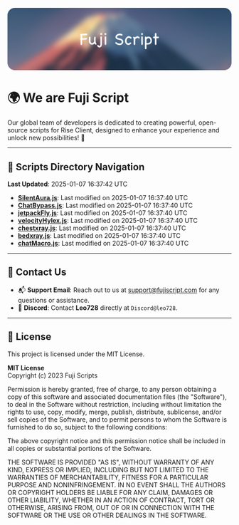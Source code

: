 ![Banner](.github/b.webp)

# 🌍 **We are Fuji Script**

Our global team of developers is dedicated to creating powerful, open-source scripts for Rise Client, designed to enhance your experience and unlock new possibilities! 🌟

---
<!-- SCRIPTS_NAVIGATION_START -->
## 📂 **Scripts Directory Navigation**

**Last Updated**: 2025-01-07 16:37:42 UTC

- **[SilentAura.js](scripts/SilentAura.js)**: Last modified on 2025-01-07 16:37:40 UTC
- **[ChatBypass.js](scripts/ChatBypass.js)**: Last modified on 2025-01-07 16:37:40 UTC
- **[jetpackFly.js](scripts/jetpackFly.js)**: Last modified on 2025-01-07 16:37:40 UTC
- **[velocityHylex.js](scripts/velocityHylex.js)**: Last modified on 2025-01-07 16:37:40 UTC
- **[chestxray.js](scripts/chestxray.js)**: Last modified on 2025-01-07 16:37:40 UTC
- **[bedxray.js](scripts/bedxray.js)**: Last modified on 2025-01-07 16:37:40 UTC
- **[chatMacro.js](scripts/chatMacro.js)**: Last modified on 2025-01-07 16:37:40 UTC

<!-- SCRIPTS_NAVIGATION_END -->

---

## 💬 **Contact Us**  
- 📬 **Support Email**: Reach out to us at [support@fujiscript.com](mailto:support@fujiscript.com) for any questions or assistance.  
- 💬 **Discord**: Contact **Leo728** directly at `Discord@leo728`.

---

## 📜 **License**

This project is licensed under the MIT License.  

**MIT License**  
Copyright (c) 2023 Fuji Scripts  

Permission is hereby granted, free of charge, to any person obtaining a copy of this software and associated documentation files (the "Software"), to deal in the Software without restriction, including without limitation the rights to use, copy, modify, merge, publish, distribute, sublicense, and/or sell copies of the Software, and to permit persons to whom the Software is furnished to do so, subject to the following conditions:  

The above copyright notice and this permission notice shall be included in all copies or substantial portions of the Software.  

THE SOFTWARE IS PROVIDED "AS IS", WITHOUT WARRANTY OF ANY KIND, EXPRESS OR IMPLIED, INCLUDING BUT NOT LIMITED TO THE WARRANTIES OF MERCHANTABILITY, FITNESS FOR A PARTICULAR PURPOSE AND NONINFRINGEMENT. IN NO EVENT SHALL THE AUTHORS OR COPYRIGHT HOLDERS BE LIABLE FOR ANY CLAIM, DAMAGES OR OTHER LIABILITY, WHETHER IN AN ACTION OF CONTRACT, TORT OR OTHERWISE, ARISING FROM, OUT OF OR IN CONNECTION WITH THE SOFTWARE OR THE USE OR OTHER DEALINGS IN THE SOFTWARE.  
